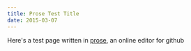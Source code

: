 ```yaml
---
title: Prose Test Title
date: 2015-03-07
---
```


Here's a test page written in [prose](http://prose.io), an online editor for github
